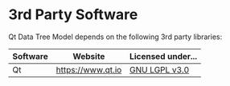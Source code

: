 3rd Party Software
==================
Qt Data Tree Model depends on the following 3rd party libraries:

| Software                              | Website           | Licensed under...              |
| ------------------------------------- | ----------------- | ------------------------------ |
| Qt                                    | https://www.qt.io | [GNU LGPL v3.0](LICENSE.LGPL3) |
